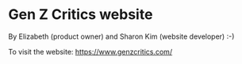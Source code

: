 # Gen Z Critics website

By Elizabeth (product owner) and Sharon Kim (website developer) :-)

To visit the website: https://www.genzcritics.com/
